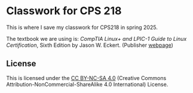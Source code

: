 # Classwork for CPS 218
This is where I save my classwork for CPS218 in spring 2025.

The textbook we are using is:
*CompTIA Linux+ and LPIC-1 Guide to Linux Certification*, Sixth Edition by
Jason W. Eckert.  (Publisher [webpage](https://faculty.cengage.com/works/9798214000800))

## License
This is licensed under the [CC BY-NC-SA 4.0](https://creativecommons.org/licenses/by-nc-sa/4.0/legalcode.en)
(Creative Commons Attribution-NonCommercial-ShareAlike 4.0 International)
License.
